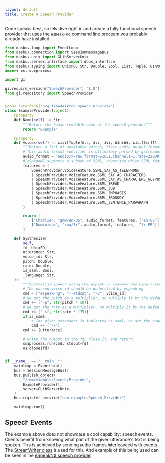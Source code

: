 ```yaml
---
layout: default
title: Create A Speech Provider
---
```


Code speaks best, so lets dive right in and create a fully functional speech provider that uses the `espeak-ng` command line progeam you probably already have installed.

```python
from dasbus.loop import EventLoop
from dasbus.connection import SessionMessageBus
from dasbus.unix import GLibServerUnix
from dasbus.server.interface import dbus_interface
from dasbus.typing import UnixFD, Str, Double, Bool, List, Tuple, UInt64
import os, subprocess

import gi

gi.require_version("SpeechProvider", "1.0")
from gi.repository import SpeechProvider


@dbus_interface("org.freedesktop.Speech.Provider")
class ExampleProvider(object):
    @property
    def Name(self) -> Str:
        """Return the human-readable name of the speech provider"""
        return "Example"

    @property
    def Voices(self) -> List[Tuple[Str, Str, Str, UInt64, List[Str]]]:
        """Return a list of available voices, their audio output format, features and supported languages"""
        # This audio format specifier is ultimately parsed by gstreamer.
        audio_format = "audio/x-raw,format=S16LE,channels=1,rate=22000"
        # eSpeakNG supports a subset of SSML, advertise which SSML features are supported for each voice.
        features = (
            SpeechProvider.VoiceFeature.SSML_SAY_AS_TELEPHONE
            | SpeechProvider.VoiceFeature.SSML_SAY_AS_CHARACTERS
            | SpeechProvider.VoiceFeature.SSML_SAY_AS_CHARACTERS_GLYPHS
            | SpeechProvider.VoiceFeature.SSML_BREAK
            | SpeechProvider.VoiceFeature.SSML_SUB
            | SpeechProvider.VoiceFeature.SSML_EMPHASIS
            | SpeechProvider.VoiceFeature.SSML_PROSODY
            | SpeechProvider.VoiceFeature.SSML_SENTENCE_PARAGRAPH
        )

        return [
            ["Charlie", "gmw/en-US", audio_format, features, ["en-US"]],
            ["Dominique", "roa/fr", audio_format, features, ["fr-FR"]],
        ]

    def Synthesize(
        self,
        fd: UnixFD,
        utterance: Str,
        voice_id: Str,
        pitch: Double,
        rate: Double,
        is_ssml: Bool,
        _language: Str,
    ):
        """Synthesize speech using the espeak-ng command and pipe output to provided file descriptor"""
        # The passed voice_id should be understood by espeak-ng
        cmd = ["espeak-ng", "--stdout", "-v", voice_id]
        # We get the pitch as a multiplier, so multiply it by the default espeak-ng value
        cmd += ["-p", str(pitch * 50)]
        # We get the rate as a multiplier, so multiply it by the default espeak-ng value
        cmd += ["-s", str(rate * 175)]
        if is_ssml:
            # The given utterance is indicated as ssml, so set the espeak-ng flag accordingly.
            cmd += ["-m"]
        cmd += [utterance]

        # Write the output to the fd, close it, and return.
        subprocess.run(cmd, stdout=fd)
        os.close(fd)


if __name__ == "__main__":
    mainloop = EventLoop()
    bus = SessionMessageBus()
    bus.publish_object(
        "/com/example/Speech/Provider",
        ExampleProvider(),
        server=GLibServerUnix,
    )
    bus.register_service("com.example.Speech.Provider")

    mainloop.run()
```

## Speech Events

The example above does not showcase a cool capability: speech events. Clients benefit from knowing what part of the given utterance's text is being spoken. This is achieved by sending audio frames interleaveed with events. The [StreamWriter class](https://project-spiel.org/libspeechprovider/class.StreamWriter.html) is used for this. And example of this being used can be seen in the [eSpeakNG speech provider](https://github.com/project-spiel/speech-provider-espeak/blob/main/src/main.rs).
